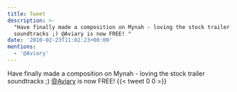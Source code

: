 ```yaml
---
title: Tweet
description: >-
  "Have finally made a composition on Mynah - loving the stock trailer
  soundtracks ;) @Aviary is now FREE! "
date: '2010-02-23T11:02:23+00:00'
mentions:
  - '@Aviary'
---
```

Have finally made a composition on Mynah - loving the stock trailer soundtracks ;) [@Aviary](https://twitter.com/@Aviary) is now FREE! 
      {{< tweet 0 0 >}}
    
